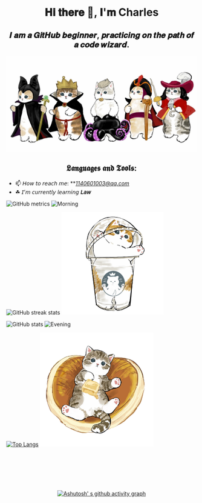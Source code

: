 <h1 align="center"> 𝐇𝐢 𝐭𝐡𝐞𝐫𝐞 👋, 𝐈'𝐦 Charles </h1>

<h2 align="center"> 𝑰 𝒂𝒎 𝒂 𝑮𝒊𝒕𝑯𝒖𝒃 𝒃𝒆𝒈𝒊𝒏𝒏𝒆𝒓, 𝒑𝒓𝒂𝒄𝒕𝒊𝒄𝒊𝒏𝒈 𝒐𝒏 𝒕𝒉𝒆 𝒑𝒂𝒕𝒉 𝒐𝒇 𝒂 𝒄𝒐𝒅𝒆 𝒘𝒊𝒛𝒂𝒓𝒅.</h2>

<p><img alt="Magic Code Wizards" src="https://github.com/Oreomeow/Oreomeow/blob/main/magic.jpg"/></p>

<h2 align="center"> 𝕷𝖆𝖓𝖌𝖚𝖆𝖌𝖊𝖘 𝖆𝖓𝖉 𝕿𝖔𝖔𝖑𝖘: </h2>


* 📫 𝘏𝘰𝘸 𝘵𝘰 𝘳𝘦𝘢𝘤𝘩 𝘮𝘦: ***1140601003@qq.com* 
* ☘ 𝘐’𝘮 𝘤𝘶𝘳𝘳𝘦𝘯𝘵𝘭𝘺 𝘭𝘦𝘢𝘳𝘯𝘪𝘯𝘨 **𝘓𝘢𝘸**

<p><img alt="GitHub metrics" src="https://metrics.lecoq.io/Oreomeow"/> <img alt="Morning" src="https://github.com/Oreomeow/Oreomeow/blob/main/morning.png" width="300"/></p>

<p><img alt="GitHub streak stats" src="https://github-readme-streak-stats.herokuapp.com/?user=Oreomeow"/> <img alt="Afternoon" src="https://github.com/Oreomeow/Oreomeow/blob/main/afternoon.png" width="270"/></p>

<p><img alt="GitHub stats" src="https://github-readme-stats.vercel.app/api?username=Oreomeow&amp;langs_count=6&amp;theme=vue&amp;show_icons=true"/> <img alt="Evening" src="https://github.com/Oreomeow/Oreomeow/blob/main/evening.png" width="270"/></p>

<p><a href="https://github.com/anuraghazra/github-readme-stats"><img alt="Top Langs" src="https://github-readme-stats.vercel.app/api/top-langs/?username=Oreomeow&amp;layout=compact" width="495"/></a> <img alt="Dream" src="https://github.com/Oreomeow/Oreomeow/blob/main/dream.png" width="300"/></p>
<br><br><br><br><br>
<p align="center"><a href="https://github.com/ashutosh00710/github-readme-activity-graph"><img alt="Ashutosh&#39; s github activity graph" src="https://activity-graph.herokuapp.com/graph?username=Oreomeow&amp;bg_color=fcfcfe&amp;color=000000&amp;line=4bc0c8&amp;point=feac5e&amp;area=true&amp;hide_border=true"/></a></p>
